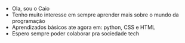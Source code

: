 - Ola, sou o Caio
- Tenho muito interesse em sempre aprender mais sobre o mundo da programação 
- Aprendizados básicos ate agora em: python, CSS e HTML
- Espero sempre poder colaborar pra sociedade tech

